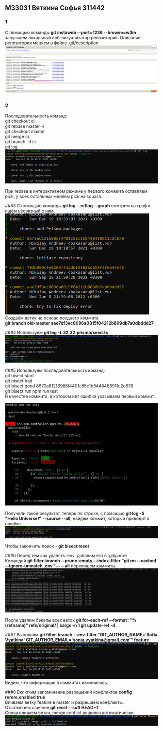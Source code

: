 ## M33031 Вяткина Софья 311442
### 1
С помощью команды **git instaweb --port=1236 --browse=w3m**
запускаем локальный веб-визуализатор репозитория. Описание репозитория меняем в файле .git/description
![img.png](img.png)

### 2
Последовательность команд:\
git checkout ci \
git rebase master -i \
git checkout master \
git merge ci \
git branch -d ci \
git log 
![img_1.png](img_1.png)

При rebase в интерактивном режиме у первого коммита оставляем pick, у всех остальных меняем pick на squash.

###3
С помощью команды **git log --reflog --graph** смотрим на граф и ищём несвязный с ним. 
![img_2.png](img_2.png) \
Создаём ветку на основе посднего коммита\
**git branch old-master aae7df3ec8096a0815f04212b809db7a0dbddd27**

###4
Используем **git log -L 32,32:prisma/seed.ts**
![img_3.png](img_3.png)

###5
Используем последовательность команд:\
git bisect start \
git bisect bad  \
git bisect good 8673a61216986f4401c85c1b8448488911c2c678 \
git bisect run npm run test \
В качестве коммита, в котором нет ошибки указываем первый коммит.

![img_4.png](img_4.png)

Получили такой результат, теперь по строке, с помощью  **git log -S "Hello Universe!" --source --all**, найдем коммит, который приводит к ошибке.
![img_5.png](img_5.png)

Чтобы закончить поиск - **git bisect reset**

###6
Перед тем как удалять .env, добавим его в .gitignore \
Командой **git filter-branch --prune-empty --index-filter "git rm --cached --ignore-unmatch .env" -- --all** перепишем коммиты.
![img_6.png](img_6.png)

После удалим бэкапы всех веток **git for-each-ref --format="%(refname)" refs/original/ | xargs -n 1 git update-ref -d**

###7
Выполним **git filter-branch --env-filter "GIT_AUTHOR_NAME='Sofia Vyatkina' GIT_AUTHOR_EMAIL='sonia.vyatkina@gmail.com'" feature**
![img_7.png](img_7.png)
Видим, что информация в коммитах изменилась.

###8
Включим запоминание разрешений конфликтов **config rerere.enabled true** \
Вливаем ветку feature в master и разрешаем конфликты.\
Откатываем слияние  **git reset --soft HEAD~1**\
Снова вливаем ветки, merge conflict решился автоматически.\
![img_8.png](img_8.png)


